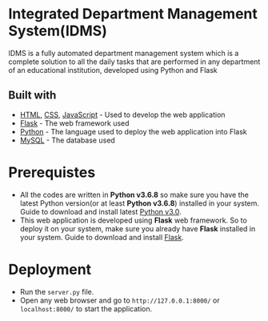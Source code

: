 # Integrated Department Management System(IDMS)
IDMS is a fully automated department management system which is a complete solution to all the daily tasks that are performed in any department of an educational institution, developed using Python and Flask

## Built with
* [HTML](https://developer.mozilla.org/en-US/docs/Web/HTML), [CSS](https://developer.mozilla.org/en-US/docs/Web/CSS), [JavaScript](https://developer.mozilla.org/en-US/docs/Web/JavaScript) - Used to develop the web application
* [Flask](https://palletsprojects.com/p/flask/) - The web framework used
* [Python](https://www.python.org/) -  The language used to deploy the web application into Flask
* [MySQL](https://www.mysql.com/) - The database used 

# Prerequistes
* All the codes are written in **Python v3.6.8** so make sure you have the latest Python version(or at least **Python v3.6.8**) installed  in your system. Guide to download and install latest [Python v3.0](https://docs.python.org/3.6/).
* This web application is developed using **Flask** web framework. So to deploy it on your system, make sure you already have **Flask** installed in your system. Guide to download and install [Flask](https://flask.palletsprojects.com/en/1.1.x/installation/).

# Deployment
* Run the `server.py` file.
* Open any web browser and go to `http://127.0.0.1:8000/` or `localhost:8000/` to start the application.




